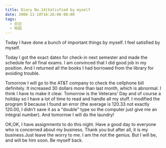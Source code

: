 ```yaml
---
title: Diary No.14|Satisfied by myself
date: 2008-11-10T16:26:00-08:00
tags:
  - 日记
  - 校园
---
```

Today I have done a bunch of important things by myself. I feel satisfied by myself.

<!--more-->

Today I got the exact dates for check-in next semester and made the schedule for all final exams. I am convinced that I did good job in my position. And I returned all the books I had borrowed from the library for avoiding trouble.

Tomorrow I will go to the AT&T company to check the cellphone bill definitely. It increased 30 dollars more than last month, which is abnormal. I think I have to make it clear. Tomorrow is the Veterans' Day and of course a holiday so I have a lot of time to read and handle all my stuff.
I modified the program 9 because I found an error (the average is 120.33 not exactly 120.00, I didn't save it as a "double" type so the computer just give me an integral number). And tomorrow I will do the laundry!

OK,OK, I have assignments to do this night. Have a good day to everyone who is concerned about my business. Thank you but after all, it is my business.Just leave the worry to me. I am the not the genius. But I will be, and will be him soon. Be myself back.
